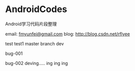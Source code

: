 AndroidCodes
============

Android学习代码片段整理

email: fmyunfei@gmail.com
blog:  http://blog.csdn.net/rflyee

test
test1
master
branch dev 

bug-001

bug-002
deving.....  ing  ing  ing
